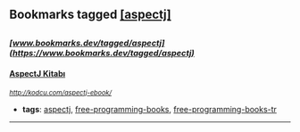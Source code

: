 ## Bookmarks tagged [[aspectj]](https://www.bookmarks.dev?q=[aspectj])

_<sup><sup>[www.bookmarks.dev/tagged/aspectj](https://www.bookmarks.dev/tagged/aspectj)</sup></sup>_
---
#### [AspectJ Kitabı](http://kodcu.com/aspectj-ebook/)
_<sup>http://kodcu.com/aspectj-ebook/</sup>_

* **tags**: [aspectj](../tagged/aspectj.md), [free-programming-books](../tagged/free-programming-books.md), [free-programming-books-tr](../tagged/free-programming-books-tr.md)
---

